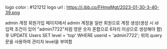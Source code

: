 logo color : #121212
logo url : https://i.ibb.co/FHmxMgt/2023-01-30-3-40-39.png

admin 계정
회원가입 페이지에서 admin 계정을 일반 회원으로 계정 생성(생성 시 id 입력 조건이 있어 "admin7722"처럼 영문 숫자 혼합으로 6자리 이상으로 생성해야 함) 후
UPDATE Users SET level = 'top' WHERE userid = 'admin7722';
위의 query 문을 사용하여 관리자 level을 부여함
